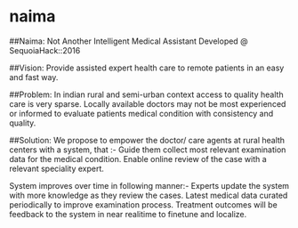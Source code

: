 # naima
##Naima: Not Another Intelligent Medical Assistant   Developed @ SequoiaHack::2016

##Vision: 
Provide assisted expert health care to remote patients in an easy and fast way.

##Problem: 
In indian rural and semi-urban context access to quality health care is very sparse. 
Locally available doctors may not be most experienced or informed to evaluate patients medical 
condition with consistency and quality.

##Solution: 
We propose to empower the doctor/ care agents at rural health centers with a system, that :-
Guide them collect most relevant examination data for the medical condition.
Enable online review of the case with a relevant speciality expert.

System improves over time in following manner:-
Experts update the system with more knowledge as they review the cases.
Latest medical data curated periodically to improve examination process.
Treatment outcomes will be feedback to the system in near realitime to finetune and localize.


